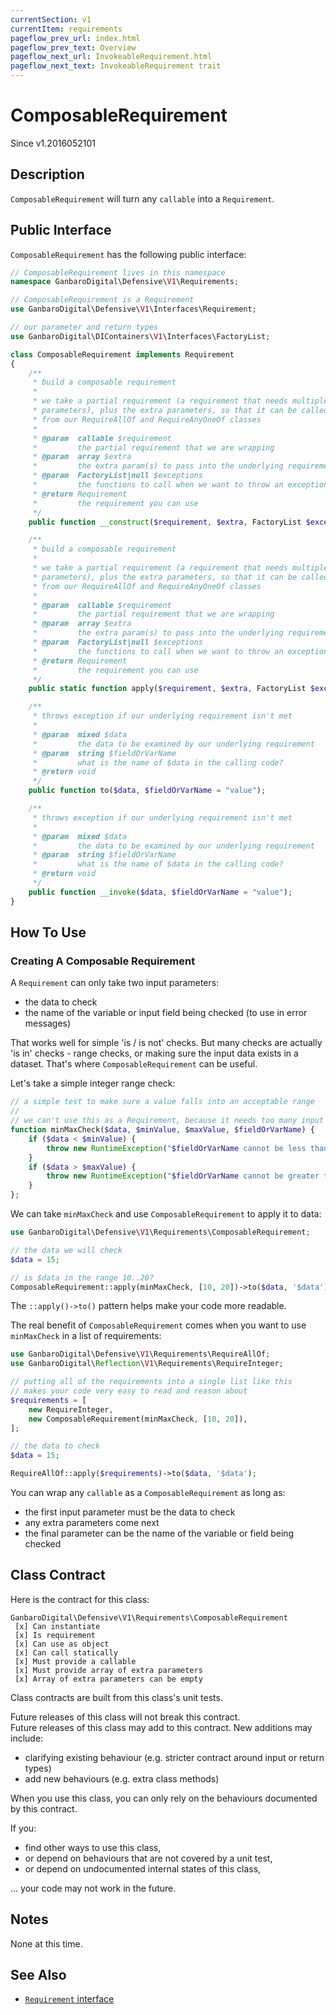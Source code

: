 ```yaml
---
currentSection: v1
currentItem: requirements
pageflow_prev_url: index.html
pageflow_prev_text: Overview
pageflow_next_url: InvokeableRequirement.html
pageflow_next_text: InvokeableRequirement trait
---
```

# ComposableRequirement

<div class="callout info" markdown="1">
Since v1.2016052101
</div>

## Description

`ComposableRequirement` will turn any `callable` into a `Requirement`.

## Public Interface

`ComposableRequirement` has the following public interface:

```php
// ComposableRequirement lives in this namespace
namespace GanbaroDigital\Defensive\V1\Requirements;

// ComposableRequirement is a Requirement
use GanbaroDigital\Defensive\V1\Interfaces\Requirement;

// our parameter and return types
use GanbaroDigital\DIContainers\V1\Interfaces\FactoryList;

class ComposableRequirement implements Requirement
{
    /**
     * build a composable requirement
     *
     * we take a partial requirement (a requirement that needs multiple
     * parameters), plus the extra parameters, so that it can be called
     * from our RequireAllOf and RequireAnyOneOf classes
     *
     * @param  callable $requirement
     *         the partial requirement that we are wrapping
     * @param  array $extra
     *         the extra param(s) to pass into the underlying requirement
     * @param  FactoryList|null $exceptions
     *         the functions to call when we want to throw an exception
     * @return Requirement
     *         the requirement you can use
     */
    public function __construct($requirement, $extra, FactoryList $exceptions = null);

    /**
     * build a composable requirement
     *
     * we take a partial requirement (a requirement that needs multiple
     * parameters), plus the extra parameters, so that it can be called
     * from our RequireAllOf and RequireAnyOneOf classes
     *
     * @param  callable $requirement
     *         the partial requirement that we are wrapping
     * @param  array $extra
     *         the extra param(s) to pass into the underlying requirement
     * @param  FactoryList|null $exceptions
     *         the functions to call when we want to throw an exception
     * @return Requirement
     *         the requirement you can use
     */
    public static function apply($requirement, $extra, FactoryList $exceptions = null);

    /**
     * throws exception if our underlying requirement isn't met
     *
     * @param  mixed $data
     *         the data to be examined by our underlying requirement
     * @param  string $fieldOrVarName
     *         what is the name of $data in the calling code?
     * @return void
     */
    public function to($data, $fieldOrVarName = "value");

    /**
     * throws exception if our underlying requirement isn't met
     *
     * @param  mixed $data
     *         the data to be examined by our underlying requirement
     * @param  string $fieldOrVarName
     *         what is the name of $data in the calling code?
     * @return void
     */
    public function __invoke($data, $fieldOrVarName = "value");
}
```

## How To Use

### Creating A Composable Requirement

A `Requirement` can only take two input parameters:

* the data to check
* the name of the variable or input field being checked (to use in error messages)

That works well for simple 'is / is not' checks. But many checks are actually 'is in' checks - range checks, or making sure the input data exists in a dataset. That's where `ComposableRequirement` can be useful.

Let's take a simple integer range check:

```php
// a simple test to make sure a value falls into an acceptable range
//
// we can't use this as a Requirement, because it needs too many input params
function minMaxCheck($data, $minValue, $maxValue, $fieldOrVarName) {
    if ($data < $minValue) {
        throw new RuntimeException("$fieldOrVarName cannot be less than $minValue");
    }
    if ($data > $maxValue) {
        throw new RuntimeException("$fieldOrVarName cannot be greater than $maxValue");
    }
};
```

We can take `minMaxCheck` and use `ComposableRequirement` to apply it to data:

```php
use GanbaroDigital\Defensive\V1\Requirements\ComposableRequirement;

// the data we will check
$data = 15;

// is $data in the range 10..20?
ComposableRequirement::apply(minMaxCheck, [10, 20])->to($data, '$data');
```

The `::apply()->to()` pattern helps make your code more readable.

The real benefit of `ComposableRequirement` comes when you want to use `minMaxCheck` in a list of requirements:

```php
use GanbaroDigital\Defensive\V1\Requirements\RequireAllOf;
use GanbaroDigital\Reflection\V1\Requirements\RequireInteger;

// putting all of the requirements into a single list like this
// makes your code very easy to read and reason about
$requirements = [
    new RequireInteger,
    new ComposableRequirement(minMaxCheck, [10, 20]),
];

// the data to check
$data = 15;

RequireAllOf::apply($requirements)->to($data, '$data');
```

You can wrap any `callable` as a `ComposableRequirement` as long as:

* the first input parameter must be the data to check
* any extra parameters come next
* the final parameter can be the name of the variable or field being checked

## Class Contract

Here is the contract for this class:

    GanbaroDigital\Defensive\V1\Requirements\ComposableRequirement
     [x] Can instantiate
     [x] Is requirement
     [x] Can use as object
     [x] Can call statically
     [x] Must provide a callable
     [x] Must provide array of extra parameters
     [x] Array of extra parameters can be empty

Class contracts are built from this class's unit tests.

<div class="callout success">
Future releases of this class will not break this contract.
</div>

<div class="callout info" markdown="1">
Future releases of this class may add to this contract. New additions may include:

* clarifying existing behaviour (e.g. stricter contract around input or return types)
* add new behaviours (e.g. extra class methods)
</div>

<div class="callout warning" markdown="1">
When you use this class, you can only rely on the behaviours documented by this contract.

If you:

* find other ways to use this class,
* or depend on behaviours that are not covered by a unit test,
* or depend on undocumented internal states of this class,

... your code may not work in the future.
</div>

## Notes

None at this time.

## See Also

* [`Requirement` interface](Requirement.html)
